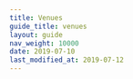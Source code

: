 ```yaml
---
title: Venues
guide_title: venues
layout: guide
nav_weight: 10000
date: 2019-07-10
last_modified_at: 2019-07-12
---
```


